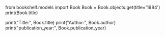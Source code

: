 from bookshelf.models import Book
Book = Book.objects.get(title='1984')
print(Book.title)

print("Title:", Book.title)
print("Author:", Book.author)
print("publication_year:", Book.publication_year)
